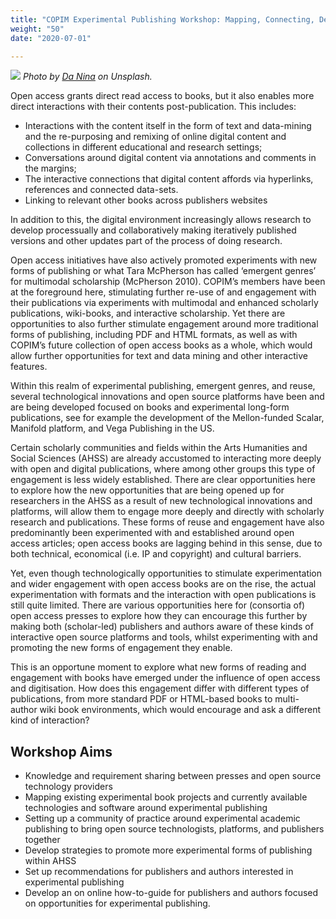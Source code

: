 ```yaml
---
title: "COPIM Experimental Publishing Workshop: Mapping, Connecting, Developing Future Book Imaginaries"
weight: "50"
date: "2020-07-01"

---
```

![](images/da-nina-MBqwXZTfkdA-unsplash-cropped.jpg)
*Photo by [Da Nina](https://unsplash.com/@daninasplash?utm_source=unsplash&utm_medium=referral&utm_content=creditCopyText) on Unsplash.*

Open access grants direct read access to books, but it also enables more direct interactions with their contents post-publication. This includes:

* Interactions with the content itself in the form of text and data-mining and the re-purposing and remixing of online digital content and collections in different educational and research settings;
* Conversations around digital content via annotations and comments in the margins;
*	The interactive connections that digital content affords via hyperlinks, references and connected data-sets.
* Linking to relevant other books across publishers websites

In addition to this, the digital environment increasingly allows research to develop processually and collaboratively making iteratively published versions and other updates part of the process of doing research.

Open access initiatives have also actively promoted experiments with new forms of publishing or what Tara McPherson has called ‘emergent genres’ for multimodal scholarship (McPherson 2010). COPIM’s members have been at the foreground here, stimulating further re-use of and engagement with their publications via experiments with multimodal and enhanced scholarly publications, wiki-books, and interactive scholarship. Yet there are opportunities to also further stimulate engagement around more traditional forms of publishing, including PDF and HTML formats, as well as with COPIM’s future collection of open access books as a whole, which would allow further opportunities for text and data mining and other interactive features.

Within this realm of experimental publishing, emergent genres, and reuse, several technological innovations and open source platforms have been and are being developed focused on books and experimental long-form publications, see for example the development of the Mellon-funded Scalar, Manifold platform, and Vega Publishing in the US.

Certain scholarly communities and fields within the Arts Humanities and Social Sciences (AHSS) are already accustomed to interacting more deeply with open and digital publications, where among other groups this type of engagement is less widely established. There are clear opportunities here to explore how the new opportunities that are being opened up for researchers in the AHSS as a result of new technological innovations and platforms, will allow them to engage more deeply and directly with scholarly research and publications. These forms of reuse and engagement have also predominantly been experimented with and established around open access articles; open access books are lagging behind in this sense, due to both technical, economical (i.e. IP and copyright) and cultural barriers.

Yet, even though technologically opportunities to stimulate experimentation and wider engagement with open access books are on the rise, the actual experimentation with formats and the interaction with open publications is still quite limited. There are various opportunities here for (consortia of) open access presses to explore how they can encourage this further by making both (scholar-led) publishers and authors aware of these kinds of interactive open source platforms and tools, whilst experimenting with and promoting the new forms of engagement they enable.

This is an opportune moment to explore what new forms of reading and engagement with books have emerged under the influence of open access and digitisation. How does this engagement differ with different types of publications, from more standard PDF or HTML-based books to multi-author wiki book environments, which would encourage and ask a different kind of interaction?

## Workshop Aims

- Knowledge and requirement sharing between presses and open source technology providers
- Mapping existing experimental book projects and currently available technologies and software around experimental publishing
- Setting up a community of practice around experimental academic publishing to bring open source technologists, platforms, and publishers together
- Develop strategies to promote more experimental forms of publishing within AHSS
- Set up recommendations for publishers and authors interested in experimental publishing
- Develop an on online how-to-guide for publishers and authors focused on opportunities for experimental publishing.
